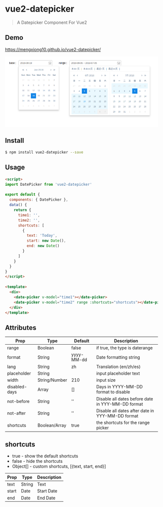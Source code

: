 # vue2-datepicker

> A Datepicker Component For Vue2

## Demo
<https://mengxiong10.github.io/vue2-datepicker/>

![image](https://github.com/mengxiong10/vue2-datepicker/raw/master/screenshot/demo.PNG)

## Install

```bash
$ npm install vue2-datepicker --save
```

## Usage

```html
<script>
import DatePicker from 'vue2-datepicker'

export default {
  components: { DatePicker },
  data() {
    return {
      time1: '',
      time2: '',
      shortcuts: [
        {
          text: 'Today',
          start: new Date(),
          end: new Date()
        }
      ]
    }
  }
}
</script>

<template>
  <div>
    <date-picker v-model="time1"></date-picker>
    <date-picker v-model="time2" range :shortcuts="shortcuts"></date-picker>
  </div>
</template>
```
## Attributes

| Prop            | Type          | Default     | Description                                       |
|-----------------|---------------|-------------|---------------------------------------------------|
| range           | Boolean       | false       | if true, the type is daterange                    |
| format          | String        | yyyy-MM-dd  | Date formatting string                            |
| lang            | String        | zh          | Translation (en/zh/es)                            |
| placeholder     | String        |             | input placeholder text                            |
| width           | String/Number | 210         | input size                                        |
| disabled-days   | Array         | []          | Days in YYYY-MM-DD format to disable              |
| not-before      | String        | ''          | Disable all dates before date in YYY-MM-DD format |
| not-after       | String        | ''          | Disable all dates after date in YYY-MM-DD format  |
| shortcuts       | Boolean/Array | true        | the shortcuts for the range picker                |

## shortcuts
* true -      show the default shortcuts
* false -     hide the shortcuts
* Object[] -  custom shortcuts, [{text, start, end}]

| Prop            | Type          |  Description           |
|-----------------|---------------|------------------------|
| text            | String        | Text                   |
| start           | Date          | Start Date             |
| end             | Date          | End Date               |



